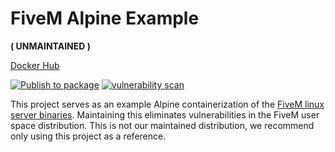 # FiveM Alpine Example 
**( UNMAINTAINED )**

[Docker Hub](https://hub.docker.com/r/purpleworld/game)

[![Publish to package](https://github.com/purple-world/fivem-service/actions/workflows/publish.yml/badge.svg)](https://github.com/purple-world/fivem-service/actions/workflows/publish.yml) [![vulnerability scan](https://github.com/purple-world/fivem-service/actions/workflows/scan.yml/badge.svg)](https://github.com/purple-world/fivem-service/actions/workflows/scan.yml)

This project serves as an example Alpine containerization of the [FiveM linux server binaries](https://runtime.fivem.net/artifacts/fivem/build_proot_linux/master/).  Maintaining this eliminates vulnerabilities in the FiveM user space distribution. This is not our maintained distribution, we recommend only using this project as a reference.
